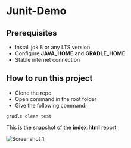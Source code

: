 # Junit-Demo
## Prerequisites
* Install jdk 8 or any LTS version
* Configure **JAVA_HOME** and **GRADLE_HOME**
* Stable internet connection

## How to run this project
* Clone the repo
* Open command in the root folder
* Give the following command:
```
gradle clean test
```
This is the snapshot of the **index.html** report

![Screenshot_1](https://user-images.githubusercontent.com/71173675/150648653-79a068ef-d272-48be-8759-d0bb07cb26cd.png)
